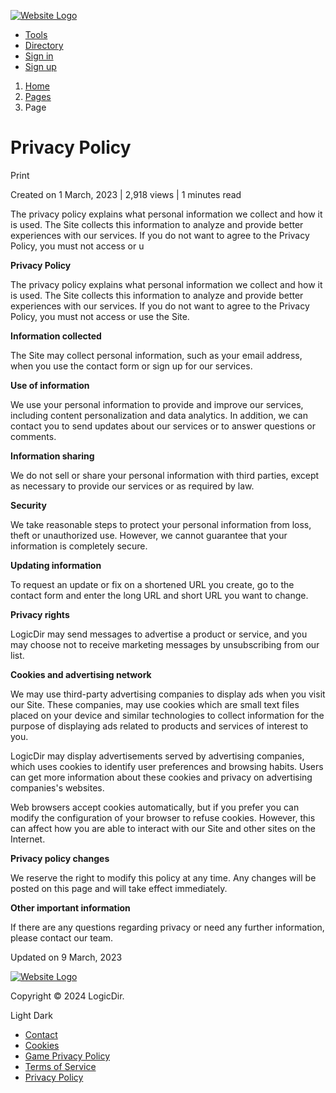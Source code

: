 [![Website Logo](https://logicdir.com/uploads/main/55c0ebdfef216613f3006f906abf21bc.png)](https://logicdir.com/)

* [Tools](https://logicdir.com/tools)
* [Directory](https://logicdir.com/directory)
* [Sign in](https://logicdir.com/login)
* [Sign up](https://logicdir.com/register)

1. [Home](https://logicdir.com/)
2. [Pages](https://logicdir.com/pages)
3. Page

Privacy Policy
==============

Print

Created on 1 March, 2023 | 2,918 views | 1 minutes read

The privacy policy explains what personal information we collect and how it is used. The Site collects this information to analyze and provide better experiences with our services. If you do not want to agree to the Privacy Policy, you must not access or u

**Privacy Policy**

The privacy policy explains what personal information we collect and how it is used. The Site collects this information to analyze and provide better experiences with our services. If you do not want to agree to the Privacy Policy, you must not access or use the Site.

**Information collected**

The Site may collect personal information, such as your email address, when you use the contact form or sign up for our services.

**Use of information**

We use your personal information to provide and improve our services, including content personalization and data analytics. In addition, we can contact you to send updates about our services or to answer questions or comments.

**Information sharing**

We do not sell or share your personal information with third parties, except as necessary to provide our services or as required by law.

**Security**

We take reasonable steps to protect your personal information from loss, theft or unauthorized use. However, we cannot guarantee that your information is completely secure.

**Updating information**

To request an update or fix on a shortened URL you create, go to the contact form and enter the long URL and short URL you want to change.

**Privacy rights**

LogicDir may send messages to advertise a product or service, and you may choose not to receive marketing messages by unsubscribing from our list.

**Cookies and advertising network**

We may use third-party advertising companies to display ads when you visit our Site. These companies, may use cookies which are small text files placed on your device and similar technologies to collect information for the purpose of displaying ads related to products and services of interest to you.

LogicDir may display advertisements served by advertising companies, which uses cookies to identify user preferences and browsing habits. Users can get more information about these cookies and privacy on advertising companies's websites.

Web browsers accept cookies automatically, but if you prefer you can modify the configuration of your browser to refuse cookies. However, this can affect how you are able to interact with our Site and other sites on the Internet.

**Privacy policy changes**

We reserve the right to modify this policy at any time. Any changes will be posted on this page and will take effect immediately.

**Other important information**

If there are any questions regarding privacy or need any further information, please contact our team.

Updated on 9 March, 2023

[](mailto:?body=https://logicdir.com/page/privacy)[](https://www.facebook.com/sharer/sharer.php?u=https://logicdir.com/page/privacy)[](https://twitter.com/share?url=https://logicdir.com/page/privacy)[](https://pinterest.com/pin/create/link/?url=https://logicdir.com/page/privacy)[](https://linkedin.com/shareArticle?url=https://logicdir.com/page/privacy)[](https://www.reddit.com/submit?url=https://logicdir.com/page/privacy)[](https://wa.me/?text=https://logicdir.com/page/privacy)

[![Website Logo](https://logicdir.com/uploads/main/55c0ebdfef216613f3006f906abf21bc.png)](https://logicdir.com/)

Copyright © 2024 LogicDir.

Light Dark

* [Contact](https://logicdir.com/contact)
* [Cookies](#)
* [Game Privacy Policy](https://logicdir.com/page/kidsgame-privacy)
* [Terms of Service](https://logicdir.com/page/terms-of-service)
* [Privacy Policy](https://logicdir.com/page/privacy)

[](https://play.google.com/store/apps/details?id=com.Logic.Dir "Google Playstore")[](mailto:support@logicdir.com "Email")